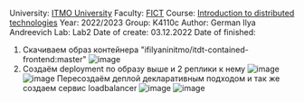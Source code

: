 University: [ITMO University](https://itmo.ru/ru/)
Faculty: [FICT](https://fict.itmo.ru)
Course: [Introduction to distributed technologies](https://github.com/itmo-ict-faculty/introduction-to-distributed-technologies)
Year: 2022/2023
Group: K4110c
Author: German Ilya Andreevich
Lab: Lab2
Date of create: 03.12.2022
Date of finished: 

1. Скачиваем образ контейнера "ifilyaninitmo/itdt-contained-frontend:master"
![image](https://user-images.githubusercontent.com/116584865/205890505-8ffd366e-22b2-4d9b-8acd-dfe1333c1719.png)
2. Создаём deployment по образу выше и 2 реплики к нему
 ![image](https://user-images.githubusercontent.com/116584865/205901750-145de126-dd45-4b21-978a-3c8e9be7dacb.png)
 ![image](https://user-images.githubusercontent.com/116584865/205902281-8a7e57e8-b6ea-4a28-8be0-5d437df5d540.png)
 Пересоздаём деплой декларативным подходом и так же создаем сервис loadbalancer
![image](https://user-images.githubusercontent.com/116584865/205957109-b54f4ace-829f-464b-802b-8b7d7df0c1cd.png)
![image](https://user-images.githubusercontent.com/116584865/205957375-24532f09-4e61-4ab4-a612-83ba36c20d4f.png)



